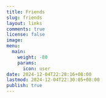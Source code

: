 ```yaml
---
title: Friends
slug: friends
layout: links
comments: true
license: false
image: 
menu:
  main:
    weight: -80
    params:
      icon: user
date: 2024-12-04T22:28:16+08:00
lastmod: 2024-12-04T22:30:05+08:00
publish: true
---
```

